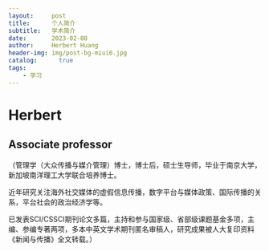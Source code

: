 ```yaml
---
layout:     post
title:      个人简介
subtitle:   学术简介
date:       2023-02-08
author:     Herbert Huang
header-img: img/post-bg-miui6.jpg
catalog: 	  true
tags:
    - 学习
---
```

# Herbert
## Associate professor
（管理学（大众传播与媒介管理）博士，博士后，硕士生导师，毕业于南京大学，新加坡南洋理工大学联合培养博士。

近年研究关注海外社交媒体的虚假信息传播，数字平台与媒体政策、国际传播的关系，平台社会的政治经济学等。

已发表SCI/CSSCI期刊论文多篇，主持和参与国家级、省部级课题基金多项，主编、参编专著两项，多本中英文学术期刊匿名审稿人，研究成果被人大复印资料《新闻与传播》全文转载。）
